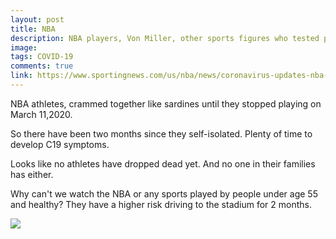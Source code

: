 ```yaml
---
layout: post
title: NBA 
description: NBA players, Von Miller, other sports figures who tested positive for COVID-19
image: 
tags: COVID-19
comments: true
link: https://www.sportingnews.com/us/nba/news/coronavirus-updates-nba-players-sean-payton-sports-test-positive-covid-19/sm1jjsmu150r1oppji3ae32vj
---
```

NBA athletes, crammed together like sardines until they stopped playing
on March 11,2020.

So there have been two months since they self-isolated. Plenty of time
to develop C19 symptoms.

Looks like no athletes have dropped dead yet. And no one in their
families has either.

Why can't we watch the NBA or any sports played by people under age 55
and healthy? They have a higher risk driving to the stadium for 2
months.

![](https://lh5.googleusercontent.com/Sh1BHz4bVPZltPu41G1NCcfEh7WX67g1uJlDkel8s3nTG-Akn6Il3CFCRDr3B91t9xpbQUPK-jZZU3UXfQcwPlWF0_BByaA4-SrfuFHwSR_l1Rfn5A=w1280)
